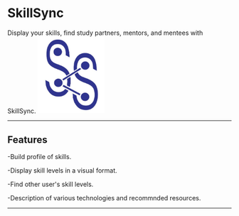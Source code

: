 # SkillSync
Display your skills, find study partners, mentors, and mentees with SkillSync.
<img src="https://github.com/Kayronfalanor/SkillSync/blob/main/images/SkillSyncLogo.JPG" width="150">

----

## Features
-Build profile of skills.

-Display skill levels in a visual format.

-Find other user's skill levels.

-Description of various technologies and recommnded resources.

----
